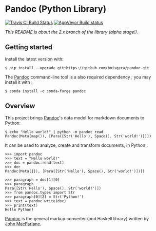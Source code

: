 
Pandoc (Python Library)
================================================================================

<!--
[![PyPi](https://img.shields.io/pypi/v/pandoc.svg)](https://pypi.python.org/pypi/pandoc)
![Python](https://img.shields.io/pypi/pyversions/pandoc.svg)
![Status](https://img.shields.io/pypi/status/pandoc.svg)
-->
[![Travis CI Build Status](https://travis-ci.org/boisgera/pandoc.svg?branch=master)](https://travis-ci.org/boisgera/pandoc)
[![AppVeyor Build status](https://ci.appveyor.com/api/projects/status/usube01hmjcl1m0t?svg=true)](https://ci.appveyor.com/project/boisgera/pandoc)

*This README is about the 2.x branch of the library (alpha stage!).*

Getting started
--------------------------------------------------------------------------------

Install the latest version with:

    $ pip install --upgrade git+https://github.com/boisgera/pandoc.git

The [Pandoc] command-line tool is a also required dependency ;
you may install it with :

    $ conda install -c conda-forge pandoc 

Overview
--------------------------------------------------------------------------------

This project brings [Pandoc]'s data model for markdown documents to Python:

    $ echo "Hello world!" | python -m pandoc read 
    Pandoc(Meta(map()), [Para([Str('Hello'), Space(), Str('world!')])])

It can be used to analyze, create and transform documents, in Python :

    >>> import pandoc
    >>> text = "Hello world!"
    >>> doc = pandoc.read(text)
    >>> doc
    Pandoc(Meta({}), [Para([Str('Hello'), Space(), Str('world!')])])

    >>> paragraph = doc[1][0]
    >>> paragraph
    Para([Str('Hello'), Space(), Str('world!')])
    >>> from pandoc.types import Str
    >>> paragraph[0][2] = Str('Python!')
    >>> text = pandoc.write(doc)
    >>> print(text)
    Hello Python!

[Pandoc] is the general markup converter (and Haskell library) written by [John MacFarlane].


[Pandoc]: http://pandoc.org/
[John MacFarlane]: http://johnmacfarlane.net/
[Haskell]: https://www.haskell.org/
[Python]: https://www.python.org/
[TPD]: https://hackage.haskell.org/package/pandoc-types-1.20/docs/Text-Pandoc-Definition.html

